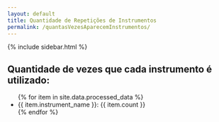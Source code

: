```yaml
---
layout: default
title: Quantidade de Repetições de Instrumentos
permalink: /quantasVezesAparecemInstrumentos/
---
```


<main class="main-content">
  <div class="publication">
    {% include sidebar.html %}
  </div>
  <div class="container">
    <h2>Quantidade de vezes que cada instrumento é utilizado:</h2>
    <ul id="instrument-list">
      {% for item in site.data.processed_data %}
        <li data-count="{{ item.count }}">{{ item.instrument_name }}: {{ item.count }}</li>
      {% endfor %}
    </ul>
  </div>
</main>

<script>
  // Ordenação dos itens em ordem decrescente por contagem
  document.addEventListener("DOMContentLoaded", function() {
    var instrumentList = document.getElementById('instrument-list');
    var items = Array.from(instrumentList.children);

    items.sort(function(a, b) {
      var countA = parseInt(a.getAttribute('data-count'));
      var countB = parseInt(b.getAttribute('data-count'));
      return countB - countA; // Ordenação decrescente
    });

    instrumentList.innerHTML = '';
    items.forEach(function(item) {
      instrumentList.appendChild(item);
    });
  });
</script>

